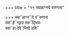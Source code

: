 +++
title = "११ स्वाहाग्नये वरुणाय"

+++
स्वा᳓हाग्न᳓ये व᳓रुणाय  
स्वा᳓हे᳓न्द्राय मरु᳓द्भियः  
स्वा᳓हा देवे᳓भियो हविः᳓